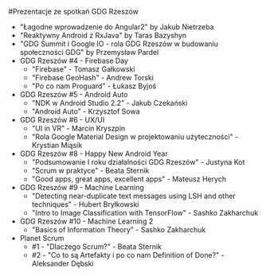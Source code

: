 #Prezentacje ze spotkań GDG Rzeszów

* "Łagodne wprowadzenie do Angular2" by Jakub Nietrzeba
* "Reaktywny Android z RxJava" by Taras Bazyshyn
* "GDG Summit i Google IO - rola GDG Rzeszów w budowaniu społeczności GDG" by Przemysław Pardel
* GDG Rzeszów #4 - Firebase Day
    * "Firebase" - Tomasz Gałkowski
    * "Firebase GeoHash" - Andrew Torski
    * "Po co nam Proguard" - Łukasz Byjoś
* GDG Rzeszów #5 - Android Auto
    * "NDK w Android Studio 2.2" - Jakub Czekański
    * "Android Auto" - Krzysztof Sowa
* GDG Rzeszów #6 - UX/UI
    * "UI in VR" - Marcin Kryszpin
    * "Rola Google Material Design w projektowaniu użyteczności" - Krystian Miąsik
* GDG Rzeszów #8 - Happy New Android Year
	* "Podsumowanie I roku działalności GDG Rzeszów" - Justyna Kot
    * "Scrum w praktyce" - Beata Sternik
    * "Good apps, great apps, excellent apps" - Mateusz Herych
* GDG Rzeszów #9 - Machine Learning
	* "Detecting near-duplicate text messages using LSH and other techniques" - Hubert Bryłkowski
	* "Intro to Image Classification with TensorFlow" - Sashko Zakharchuk
* GDG Rzeszów #10 - Machine Learning 2
	* "Basics of Information Theory" - Sashko Zakharchuk
* Planet Scrum
  * #1 - "Dlaczego Scrum?" - Beata Sternik
  * #2 - "Co to są Artefakty i po co nam Definition of Done?" - Aleksander Dębski 
